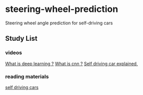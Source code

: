 # steering-wheel-prediction
Steering wheel angle prediction for self-driving cars

## Study List
### videos
[What is deep learning ?](https://www.youtube.com/watch?v=vPjHlXCnEdE)
[What is cnn ?](https://m.youtube.com/watch?v=FTr3n7uBIuE)
[Self driving car explained,](https://www.youtube.com/watch?v=EaY5QiZwSP4)

### reading materials
[self driving cars](https://towardsdatascience.com/deep-learning-for-self-driving-cars-7f198ef4cfa2)
